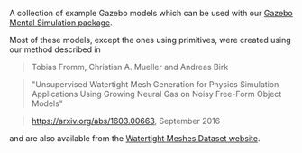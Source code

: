 A collection of example Gazebo models which can be used with our [Gazebo Mental Simulation package](https://github.com/jacobs-robotics/gazebo-mental-simulation).

Most of these models, except the ones using primitives, were created using our method described in 

> Tobias Fromm, Christian A. Mueller and Andreas Birk

> "Unsupervised Watertight Mesh Generation for Physics Simulation Applications Using Growing Neural Gas on Noisy Free-Form Object Models"

> https://arxiv.org/abs/1603.00663, September 2016

and are also available from the [Watertight Meshes Dataset website](http://robotics.jacobs-university.de/datasets/2016-watertight-meshes-v01).
